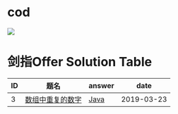 # cod
![](https://img.shields.io/badge/java-1.8-blue.svg)

# 剑指Offer Solution Table

| ID   | 题名 | answer | date |
| ---- | ---- | ------ | ---- |
| 3    | [数组中重复的数字](https://www.nowcoder.com/practice/623a5ac0ea5b4e5f95552655361ae0a8) | [Java](https://github.com/ZiTian8/cod/tree/master/src/leetcode/easy/c235lowestcommonancestor/LowestCommonAncestor.java) | 2019-03-23 |

